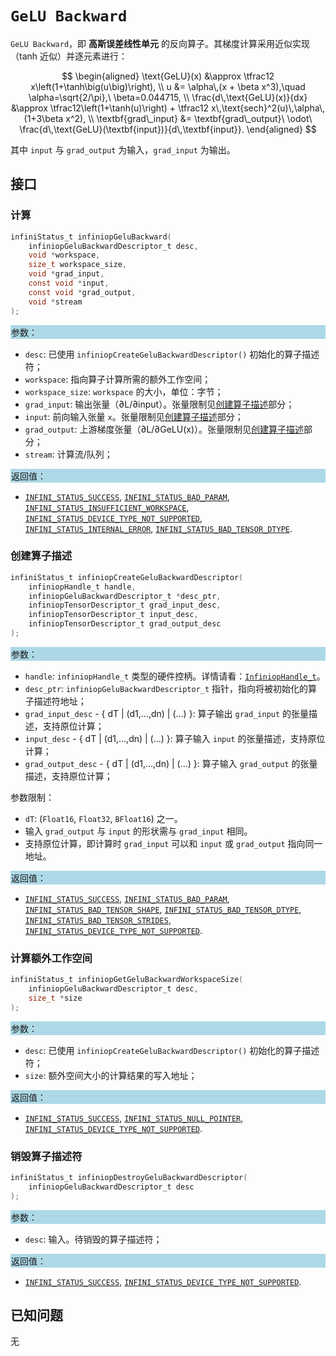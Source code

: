﻿# `GeLU Backward`

`GeLU Backward`，即 **高斯误差线性单元** 的反向算子。其梯度计算采用近似实现（tanh 近似）并逐元素进行：

$$
\begin{aligned}
\text{GeLU}(x) &\approx \tfrac12 x\left(1+\tanh\big(u\big)\right), \\
u &= \alpha\,(x + \beta x^3),\quad \alpha=\sqrt{2/\pi},\ \beta=0.044715, \\
\frac{d\,\text{GeLU}(x)}{dx} &\approx \tfrac12\left(1+\tanh(u)\right) + \tfrac12 x\,\text{sech}^2(u)\,\alpha\,(1+3\beta x^2), \\
\textbf{grad\_input} &= \textbf{grad\_output}\ \odot\ \frac{d\,\text{GeLU}(\textbf{input})}{d\,\textbf{input}}.
\end{aligned}
$$

其中 `input` 与 `grad_output` 为输入，`grad_input` 为输出。

## 接口

### 计算

```c
infiniStatus_t infiniopGeluBackward(
    infiniopGeluBackwardDescriptor_t desc,
    void *workspace,
    size_t workspace_size,
    void *grad_input,
    const void *input,
    const void *grad_output,
    void *stream
);
```

<div style="background-color: lightblue; padding: 1px;">参数：</div>

- `desc`:
  已使用 `infiniopCreateGeluBackwardDescriptor()` 初始化的算子描述符；
- `workspace`:
  指向算子计算所需的额外工作空间；
- `workspace_size`:
  `workspace` 的大小，单位：字节；
- `grad_input`:
  输出张量（∂L/∂input）。张量限制见[创建算子描述](#创建算子描述)部分；
- `input`:
  前向输入张量 `x`。张量限制见[创建算子描述](#创建算子描述)部分；
- `grad_output`:
  上游梯度张量（∂L/∂GeLU(x)）。张量限制见[创建算子描述](#创建算子描述)部分；
- `stream`:
  计算流/队列；

<div style="background-color: lightblue; padding: 1px;">返回值：</div>

- [`INFINI_STATUS_SUCCESS`], [`INFINI_STATUS_BAD_PARAM`], [`INFINI_STATUS_INSUFFICIENT_WORKSPACE`], [`INFINI_STATUS_DEVICE_TYPE_NOT_SUPPORTED`], [`INFINI_STATUS_INTERNAL_ERROR`], [`INFINI_STATUS_BAD_TENSOR_DTYPE`].

### 创建算子描述

```c
infiniStatus_t infiniopCreateGeluBackwardDescriptor(
    infiniopHandle_t handle,
    infiniopGeluBackwardDescriptor_t *desc_ptr,
    infiniopTensorDescriptor_t grad_input_desc,
    infiniopTensorDescriptor_t input_desc,
    infiniopTensorDescriptor_t grad_output_desc
);
```

<div style="background-color: lightblue; padding: 1px;">参数：</div>

- `handle`:
  `infiniopHandle_t` 类型的硬件控柄。详情请看：[`InfiniopHandle_t`]。
- `desc_ptr`:
  `infiniopGeluBackwardDescriptor_t` 指针，指向将被初始化的算子描述符地址；
- `grad_input_desc` - { dT | (d1,...,dn) | (...) }:
  算子输出 `grad_input` 的张量描述，支持原位计算；
- `input_desc` - { dT | (d1,...,dn) | (...) }:
  算子输入 `input` 的张量描述，支持原位计算；
- `grad_output_desc` - { dT | (d1,...,dn) | (...) }:
  算子输入 `grad_output` 的张量描述，支持原位计算；

参数限制：

- `dT`:  (`Float16`, `Float32`, `BFloat16`) 之一。
- 输入 `grad_output` 与 `input` 的形状需与 `grad_input` 相同。
- 支持原位计算，即计算时 `grad_input` 可以和 `input` 或 `grad_output` 指向同一地址。

<div style="background-color: lightblue; padding: 1px;">返回值：</div>

- [`INFINI_STATUS_SUCCESS`], [`INFINI_STATUS_BAD_PARAM`], [`INFINI_STATUS_BAD_TENSOR_SHAPE`], [`INFINI_STATUS_BAD_TENSOR_DTYPE`], [`INFINI_STATUS_BAD_TENSOR_STRIDES`], [`INFINI_STATUS_DEVICE_TYPE_NOT_SUPPORTED`].

### 计算额外工作空间

```c
infiniStatus_t infiniopGetGeluBackwardWorkspaceSize(
    infiniopGeluBackwardDescriptor_t desc,
    size_t *size
);
```

<div style="background-color: lightblue; padding: 1px;">参数：</div>

- `desc`:
  已使用 `infiniopCreateGeluBackwardDescriptor()` 初始化的算子描述符；
- `size`:
  额外空间大小的计算结果的写入地址；

<div style="background-color: lightblue; padding: 1px;">返回值：</div>

- [`INFINI_STATUS_SUCCESS`], [`INFINI_STATUS_NULL_POINTER`], [`INFINI_STATUS_DEVICE_TYPE_NOT_SUPPORTED`].

### 销毁算子描述符

```c
infiniStatus_t infiniopDestroyGeluBackwardDescriptor(
    infiniopGeluBackwardDescriptor_t desc
);
```

<div style="background-color: lightblue; padding: 1px;">参数：</div>

- `desc`:
  输入。待销毁的算子描述符；

<div style="background-color: lightblue; padding: 1px;">返回值：</div>

- [`INFINI_STATUS_SUCCESS`], [`INFINI_STATUS_DEVICE_TYPE_NOT_SUPPORTED`].

## 已知问题

无

<!-- 链接 -->
[`InfiniopHandle_t`]: /infiniop/handle/README.md

[`INFINI_STATUS_SUCCESS`]: /common/status/README.md#INFINI_STATUS_SUCCESS
[`INFINI_STATUS_BAD_PARAM`]: /common/status/README.md#INFINI_STATUS_BAD_PARAM
[`INFINI_STATUS_INSUFFICIENT_WORKSPACE`]: /common/status/README.md#INFINI_STATUS_INSUFFICIENT_WORKSPACE
[`INFINI_STATUS_DEVICE_TYPE_NOT_SUPPORTED`]: /common/status/README.md#INFINI_STATUS_DEVICE_TYPE_NOT_SUPPORTED
[`INFINI_STATUS_INTERNAL_ERROR`]: /common/status/README.md#INFINI_STATUS_INTERNAL_ERROR
[`INFINI_STATUS_NULL_POINTER`]: /common/status/README.md#INFINI_STATUS_NULL_POINTER
[`INFINI_STATUS_BAD_TENSOR_SHAPE`]: /common/status/README.md#INFINI_STATUS_BAD_TENSOR_SHAPE
[`INFINI_STATUS_BAD_TENSOR_DTYPE`]: /common/status/README.md#INFINI_STATUS_BAD_TENSOR_DTYPE
[`INFINI_STATUS_BAD_TENSOR_STRIDES`]: /common/status/README.md#INFINI_STATUS_BAD_TENSOR_STRIDES
